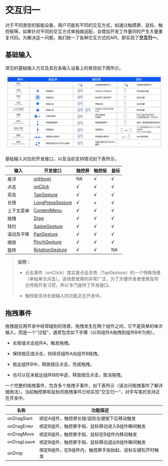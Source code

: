 # 交互归一


对于不同类型的智能设备，用户可能有不同的交互方式，如通过触摸屏、鼠标、触控板等。如果针对不同的交互方式单独做适配，会增加开发工作量同时产生大量重复代码。为解决这一问题，我们统一了各种交互方式的API，即实现了**交互归一**。


## 基础输入

常见的基础输入方式及其在各输入设备上的表现如下图所示。

![basic_guester](figures/basic_guester.jpg)

基础输入对应的开发接口，以及当前支持情况如下表所示。

  | 输入 | 开发接口 | 触控屏 | 触控板 |  鼠标
| -------- | -------- | -------- | -------- | -------- |
| 悬浮 | [onHover](../../reference/apis-arkui/arkui-ts/ts-universal-attributes-hover-effect.md) | NA | √ | √ |
| 点击 | [onClick](../../reference/apis-arkui/arkui-ts/ts-universal-events-click.md) | √ | √ | √ | 
| 双击 | [TapGesture](../../reference/apis-arkui/arkui-ts/ts-basic-gestures-tapgesture.md) | √ | √ | √ | 
| 长按 | [LongPressGesture](../../reference/apis-arkui/arkui-ts/ts-basic-gestures-longpressgesture.md) | √ | × | √ | 
| 上下文菜单 | [ContentMenu](../../reference/apis-arkui/arkui-ts/ts-universal-attributes-menu.md) | √ | √ | √ | 
| 拖拽 | [Drag](../../reference/apis-arkui/arkui-ts/ts-universal-attributes-drag-drop.md) | √ | √ | √ |
| 轻扫 | [SwipeGesture](../../reference/apis-arkui/arkui-ts/ts-basic-gestures-swipegesture.md) | √ | √ | √ | 
| 滚动及平移 | [PanGesture](../../reference/apis-arkui/arkui-ts/ts-basic-gestures-pangesture.md) | √ | √ | √ | 
| 缩放 | [PinchGesture](../../reference/apis-arkui/arkui-ts/ts-basic-gestures-pinchgesture.md) | √ | √ | √ | 
| 旋转 | [RotationGesture](../../reference/apis-arkui/arkui-ts/ts-basic-gestures-rotationgesture.md) | √ | √ | NA | 

> **说明：**
> - 点击事件（onClick）其实是点击手势（TapGesture）的一个特殊场景（单指单次点击）。该场景使用的非常广泛，为了方便开发者使用及符合传统开发习惯，所以专门提供了开发接口。
> 
> - 触控板支持长按输入的功能正在开发中。


## 拖拽事件

拖拽是应用开发中经常碰到的场景。拖拽发生在两个组件之间，它不是简单的单次输入，而是一个”过程”，通常包含如下步骤（以将组件A拖拽到组件B中为例）。

- 长按或点击组件A，触发拖拽。

- 保持按压或点击，持续将组件A向组件B拖拽。

- 抵达组件B中，释放按压点击，完成拖拽。

- 也可以在未抵达组件B的中途，释放按压点击，取消拖拽。

一个完整的拖拽事件，包含多个拖拽子事件，如下表所示（请访问拖拽事件了解详细用法）。当前触控屏和鼠标的拖拽事件已经实现”交互归一”，对手写笔的支持正在开发中。

  | 名称 | 功能描述 | 
| -------- | -------- |
| onDragStart | 绑定A组件，触控屏长按/鼠标左键按下后移动触发 | 
| onDragEnter | 绑定B组件，触控屏手指、鼠标移动进入B组件瞬间触发 | 
| onDragMove | 绑定B组件，触控屏手指、鼠标在B组件内移动触发 | 
| onDragLeave | 绑定B组件，触控屏手指、鼠标移动退出B组件瞬间触发 | 
| onDrop | 绑定B组件，在B组件内，触控屏手指抬起、鼠标左键松开时触发 | 
